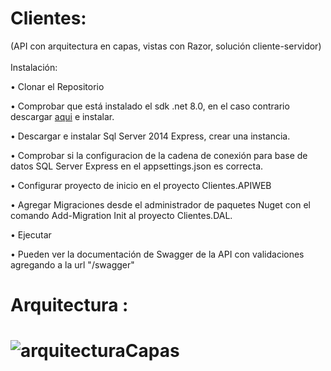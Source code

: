 # Clientes:
(API con arquitectura en capas, vistas con Razor, solución cliente-servidor) <br><br>
Instalación:<br>

• Clonar el Repositorio <br>

• Comprobar que está instalado el sdk .net 8.0, en el caso contrario descargar [aqui](https://dotnet.microsoft.com/es-es/download/dotnet/8.0<br>) e instalar.

• Descargar e instalar Sql Server 2014 Express, crear una instancia.

•	Comprobar si la configuracion de la cadena de conexión para base de datos SQL Server Express en el appsettings.json es correcta. <br>

•	Configurar proyecto de inicio en el proyecto Clientes.APIWEB<br>

•	Agregar Migraciones desde el administrador de paquetes Nuget con el comando Add-Migration Init al proyecto Clientes.DAL.<br>

•	Ejecutar 

•	Pueden ver la documentación de Swagger de la API con validaciones agregando a la url "/swagger"

<h1>Arquitectura :<h1>

![arquitecturaCapas](https://github.com/rodrikohnen/Clientes/assets/49579752/661eec96-de7f-44d1-b045-1f7ef3efba75)


                                                                                                                                                                        



